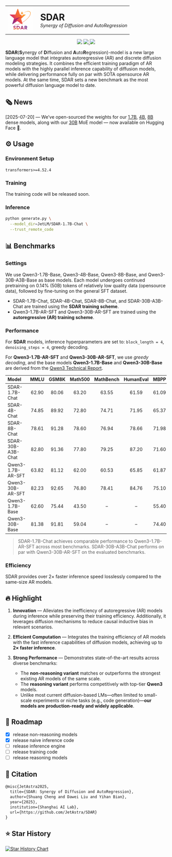 
<table align="center">
  <tr>
    <td><img src="./assets/SDAR_logo.png" width="80"></td>
    <td style="padding-left: 15px;">
      <h1 style="margin: 0;"><strong>SDAR</strong></h1>
      <p style="margin: 0;"><em>Synergy of Diffusion and AutoRegression</em></p>
    </td>
  </tr>
</table>



<p align="center">
  <img src="https://img.shields.io/badge/License-MIT-blue" />
  <a href="https://jetastra.github.io/SDAR/">
    <img src="https://img.shields.io/badge/Website-SDAR-blue" />
  </a>
  <a href="https://huggingface.co/collections/JetLM/sdar-689b1b6d392a4eeb2664f8ff">
    <img src="https://img.shields.io/badge/HuggingFace-Models-yellow" />
  </a>
</p>

**SDAR**(**S**ynergy of **D**iffusion and **A**uto**R**egression)-model is a new large language model that integrates autoregressive (AR) and discrete diffusion modeling strategies. It combines the efficient training paradigm of AR models with the highly parallel inference capability of diffusion models, while delivering performance fully on par with SOTA opensource AR models. At the same time, SDAR sets a new benchmark as the most powerful diffusion language model to date.

## 🗞️ News
 [2025-07-20] — We’ve open-sourced the weights for our [1.7B](https://huggingface.co/JetLM/SDAR-1.7B-Chat), [4B](https://huggingface.co/JetLM/SDAR-4B-Chat), [8B](https://huggingface.co/JetLM/SDAR-8B-Chat) dense models, along with our [30B](https://huggingface.co/JetLM/SDAR-30B-A3B-Chat) MoE model — now available on Hugging Face 🤗.


## ⚙️ Usage

### Environment Setup

```
transformers>=4.52.4
```

### Training

The training code will be released soon.

### Inference

```sh
python generate.py \
  --model_dir=JetLM/SDAR-1.7B-Chat \
  --trust_remote_code
```

## 📊 Benchmarks

### Settings

We use Qwen3-1.7B-Base, Qwen3-4B-Base, Qwen3-8B-Base, and Qwen3-30B-A3B-Base as base models. Each model undergoes continued pretraining on 0.14% (50B) tokens of relatively low quality data (opensource data), followed by fine-tuning on the general SFT dataset.

- SDAR-1.7B-Chat, SDAR-4B-Chat, SDAR-8B-Chat, and SDAR-30B-A3B-Chat are trained using the **SDAR training scheme**.
- Qwen3-1.7B-AR-SFT and Qwen3-30B-AR-SFT are trained using the **autoregressive (AR) training scheme**.

### Performance

For **SDAR** models, inference hyperparameters are set to: `block_length = 4`, `denoising_steps = 4`, greedy decoding.

For **Qwen3-1.7B-AR-SFT** and **Qwen3-30B-AR-SFT**, we use *greedy decoding*, and the base models **Qwen3-1.7B-Base** and **Qwen3-30B-Base** are derived from the [Qwen3 Technical Report](https://arxiv.org/abs/2505.09388).


| Model             | MMLU  | GSM8K | Math500 | MathBench | HumanEval | MBPP  | IFEval |
|:------------------|:-----:|:-----:|:-------:|:---------:|:---------:|:-----:|:------:|
| SDAR-1.7B-Chat    | 62.90 | 80.06 | 63.20   | 63.55     | 61.59     | 61.09 | 43.44  |
| SDAR-4B-Chat      | 74.85 | 89.92 | 72.80   | 74.71     | 71.95     | 65.37 | 56.56  |
| SDAR-8B-Chat      | 78.61 | 91.28 | 78.60   | 76.94     | 78.66     | 71.98 | 61.37  |
| SDAR-30B-A3B-Chat | 82.80 | 91.36 | 77.80   | 79.25     | 87.20     | 71.60 | 60.63  |
| Qwen3-1.7B-AR-SFT | 63.82 | 81.12 | 62.00   | 60.53     | 65.85     | 61.87 | 43.25  |
| Qwen3-30B-AR-SFT  | 82.23 | 92.65 | 76.80   | 78.41     | 84.76     | 75.10 | 57.67  |
| Qwen3-1.7B-Base   | 62.60 | 75.44 | 43.50   | –         | –         | 55.40 | –      |
| Qwen3-30B-Base    | 81.38 | 91.81 | 59.04   | –         | –         | 74.40 | –      |


> SDAR-1.7B-Chat achieves comparable performance to Qwen3-1.7B-AR-SFT across most benchmarks.
> SDAR-30B-A3B-Chat performs on par with Qwen3-30B-AR-SFT on the evaluated benchmarks.

### Efficiency

SDAR provides over 2× faster inference speed losslessly compared to the same-size AR models.

## 🔥 Highlight

1. **Innovation** — Alleviates the inefficiency of autoregressive (AR) models during inference while preserving their training efficiency. Additionally, it leverages diffusion mechanisms to reduce causal inductive bias in relevant scenarios.

2. **Efficient Computation** — Integrates the training efficiency of AR models with the fast inference capabilities of diffusion models, achieving up to **2× faster inference**.

3. **Strong Performance** — Demonstrates state-of-the-art results across diverse benchmarks:
   - The **non-reasoning variant** matches or outperforms the strongest existing AR models of the same scale.
   - The **reasoning variant** performs competitively with top-tier **Qwen3** models.
   - Unlike most current diffusion-based LMs—often limited to small-scale experiments or niche tasks (e.g., code generation)—**our models are production-ready and widely applicable**.


## 🚩 Roadmap
- [x] release non-reasoning models
- [x] release naive inference code
- [ ] release inference engine
- [ ] release training code
- [ ] release reasoning models

## 🔬 Citation

```
@misc{JetAstra2025,
  title={SDAR: Synergy of Diffusion and AutoRegression},
  author={Shuang Cheng and Dawei Liu and Yihan Bian},
  year={2025},
  institution={Shanghai AI Lab},
  url={https://github.com/JetAstra/SDAR}
}
```
## ⭐️ Star History

[![Star History Chart](https://api.star-history.com/svg?repos=JetAstra/SDAR&type=Date)](https://www.star-history.com/#JetAstra/SDAR&Date)

